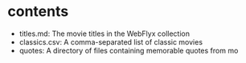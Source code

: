 # contents

- titles.md: The movie titles in the WebFlyx collection
- classics.csv: A comma-separated list of classic movies
- quotes: A directory of files containing memorable quotes from mo